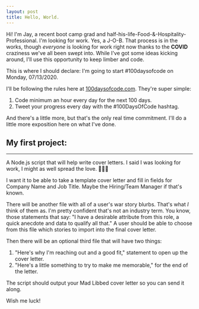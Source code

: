 ```yaml
---
layout: post
title: Hello, World.
---
```


Hi! I'm Jay, a recent boot camp grad and half-his-life-Food-&-Hospitality-Professional. I'm looking for work. Yes, a J-O-B. That process is in the works, though _everyone_ is looking for work right now thanks to the __COVID__ craziness we've all been swept into. While I've got some ideas kicking around, I'll use this opportunity to keep limber and code.

This is where I should declare:
I'm going to start #100daysofcode on Monday, 07/13/2020.

I'll be following the rules here at [100daysofcode.com](https://www.100daysofcode.com/). They're super simple:
1. Code minimum an hour every day for the next 100 days.
2. Tweet your progress every day with the #100DaysOfCode hashtag.

And there's a little more, but that's the only real time commitment. I'll do a little more exposition here on what I've done.

__My first project:__
---------------------
---------------------
A Node.js script that will help write cover letters. I said I was looking for work, I might as well spread the love. 🤷🏽‍♂️

I want it to be able to take a template cover letter and fill in fields for Company Name and Job Title. Maybe the Hiring/Team Manager if that's known.

There will be another file with all of a user's war story blurbs. That's what _I_ think of them as. I'm pretty confident that's not an industry term. You know, those statements that say: "I have a desirable attribute from this role, a quick anecdote and data to qualify all that." A user should be able to choose from this file which stories to import into the final cover letter.

Then there will be an optional third file that will have two things:
 1. "Here's why I'm reaching out and a good fit," statement to open up the cover letter.
 2. "Here's a little something to try to make me memorable," for the end of the letter.

The script should output your Mad Libbed cover letter so you can send it along.

Wish me luck!